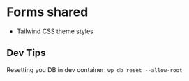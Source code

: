 # Forms shared

- Tailwind CSS theme styles


## Dev Tips

Resetting you DB in dev container: `wp db reset --allow-root`